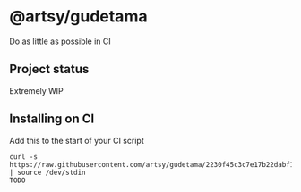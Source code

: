 # @artsy/gudetama

Do as little as possible in CI

## Project status

Extremely WIP

## Installing on CI

Add this to the start of your CI script

<!-- the_installation_command_is_on_the_next_line -->
    curl -s https://raw.githubusercontent.com/artsy/gudetama/2230f45c3c7e17b22dabf1e28c61953f2cc4b530/install.sh | source /dev/stdin
    TODO
